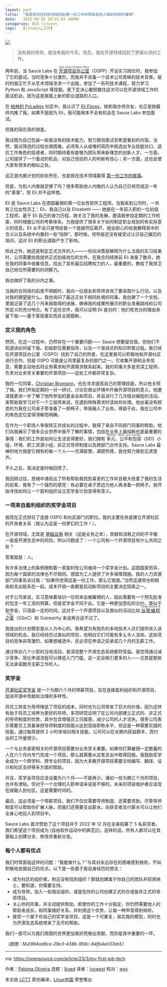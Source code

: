 ```yaml
---
layout: post
title:	"我是如何在科技领域找到第一份工作并帮助其他人做到同样的事情"
date:	2023-09-20 10:55:03 +0800 
categories:	观点 linuxcn 
tags:	[linuxcn,工作]
---
```



![](/Asserts/Images//attachment/album/202309/20/105501j7sl7s3zksod3zhs.jpg)



> 
> 没有我的导师，就没有我的今天。现在，我在开源领域找到了梦寐以求的工作。
> 
> 
> 


两年前，当 Sauce Labs 在 <ruby> <a href="https://opensource.com/business/16/5/whats-open-source-program-office">  开源项目办公室 </a> <rt>  Open Source Program Office </rt></ruby>（OSPP）开设实习岗位时，我参加了它的面试。当时竞争十分激烈，而我并不具备一个技术公司青睐的技术背景。彼时的我正忙于从艺术领域寻求一个出路，参加了一系列技术课程，努力学习 Python 和 JavaScript 等技能。我下定决心要把握住这次可以在开源领域工作的面试机会，因为这是我踏上新的职业道路的入口。


在 [柏林的 PyLadies](https://berlin.pyladies.com/) 社区中，我认识了 [Eli Flores](https://www.linkedin.com/in/elifloresch/)，她和我亦师亦友，也正是她最终内推了我。如果不是因为 Eli，我可能根本不会有机会在 Sauce Labs 参加面试。


但我的简历真的很差。


我试图为自己包装一些我没有的技术能力，努力猜测面试官希望看到的内容。当然，面试筛选的过程也很困难。必须有人从成堆的简历中挑选出专业技能对口、适应工作角色的投递者，同时期待着有能够为团队带来新理念的创新人才。一方面，公司提供了一个面试的机会，对自己信任的人的判断有信心；另一方面，这也会使大家有很多的相似之处。


这正是内推计划的妙处所在，也是我在技术领域赢得 [第一份工作的故事](https://opensource.com/article/21/4/my-first-tech-job)。


但是，为别人内推就足够了吗？很多帮助他人内推的人认为自己已经完成这一年的“善事”，但 Eli 并不这样想。


Eli 是 Sauce Labs 在德国雇佣的第一位女性软件工程师。当我来到公司时，一共有三位女性员工：Eli，我自己以及 Elizabeth —— 她是在一年前入职的一位初级工程师。基于 Eli 自己的奋力历程，她关注了我的发展，邀请我参加定期的工作检查，同时根据公司的考察体系，为我提供了很多关于如何制定职业规划的有实际意义的信息。Eli 从不会只是甩给我一个链接然后离开，她会耐心的给我解释其中的含义以及系统中内置的一些“陷阱”。那时候，领导层还没有接受过认识自己偏见的培训，这对 Eli 的职业道路产生了影响。


除此之外，她还是制定正式文件的人——一份向决策层解释为什么当我的实习结束时，公司需要给我提供正式初级岗位的文件。在我合同结束前 Eli 准备了数月，她在我的同事中收集信息，找出了具有最后招聘权力的人，最重要的，教给了我捍卫自己岗位所需要的的洞察力。


我也做好了我的分内之事。


当我的合同续约前景不明朗时，我向一位朋友和导师咨询了要采取什么行动，以及对我的期望是什么。我也询问了最近正处于相同处境的同事。我创建了一个文档，里面记录了这几个月来我取得的进展，确保我的成果所展示的职业发展路线和公司所定义的充分吻合。有了这份文件，我可以证明 Eli 是对的：他们有充分的理由来留下我——基于客观事实而非主观臆断。


### 定义我的角色


然而，在这一过程中，仍然存在一个重要问题—— Sauce 想要留住我，但他们不知道该如何留下我。初级职位需要指导，以及一个渐进式的知识积累过程。我已经在开源项目办公室（OSPO）找到了自己的热爱，在这里我可以积极地和开源社区进行合作。但是 OSPO 可能是公司里最复杂的部门之一。它收集开源和业务信息，需要主动地去将业务需求和开源需求联系起来。我的同事大多是资深工程师，负责对业务至关重要的开源项目——这些工作都非常复杂。


我的一位同辈，[Christian Bromann](https://bromann.dev/)，也在寻求提高自己的管理技能，所以他关照了我。我们开始定期的一对一研讨，讨论在商业环境中开展开源项目的意义。他邀请我更进一步了解了他所参加的基金会和项目，并且进行了几次结对编程的活动，来帮助我学习对于一个工程师来说，在遇到特殊需求时该如何处理。他丝毫没有顾虑的为我在公司桌子旁准备了一把椅子，带我融入了业务。得益于此，我在公司中的角色定位变得清晰而明确。


在作为一个职场人争取转正并成长的过程中，我得了来自不同部门同事的帮助。他们向我展示了很多企业世界中我不了解的事情，包括在业务上最纯粹也是最重要的事情：我们的工作是如何让生活变得更好。我们拥有 <ruby> 多元、公平和包容 <rt>  diversity, equity, and inclusion </rt></ruby>（DEI）小组，环境、职工资源小组，非正式导师制度以及跨部门合作支持。Sauce Labs 最棒的地方就是它拥有的每一个人——充满智慧、满腔热情，我也努力做到见贤思齐。


不久之后，我决定是时候回馈了。


我回顾过往，思绪中涌现出了所有帮助我找到喜爱的工作并且极大改善了我的生活的前辈，我有了一个强烈的感觉：有必要在桌子旁边为他人再准备一把椅子。我开始寻找如何让一个盈利组织设立奖学金计划变得有意义。


### 一项来自盈利组织的奖学金项目


我现在正式担任了连接 OSPO 和社区部门的职位。我的主要任务是建立开源社区的开发者关系（我认为这是一份梦幻的工作！）。


在开源领域，尤其是 [基础设施](https://www.redhat.com/en/topics/cloud-computing/what-is-it-infrastructure?intcmp=7013a000002qLH8AAM) 相关（这是业务之本），贡献和消耗之间的不平衡一直是开源生态中的风险。所以问题成了：一个公司和一个开源项目有什么共同之处？


答案就是：人。


有许多法律上的条例限制着一家盈利性公司维持一个奖学金计划。这因国家而异，因为每个国家的法律也不尽相同。德国为工人提供了许多保障措施。我的人力资源部门同事告诉过我：“如果你觉得这是一份工作，那么它就是。”当然这通常也和税收和支出联系在一起，成本开销一直都是启动新项目的主要决定因素之一。


对于公司来说，实习意味着培训一位将来会被雇佣的人，因此需要有一个预先批准的包含一年工资的预算。但是奖学金不同于此。它是一种更加宽松的合约，类似于助学金，只涵盖一定的时间。这对于一个开源项目以及类似的活动比如 <ruby> <a href="https://opensource.com/article/21/10/google-summer-code">  谷歌编程之夏 </a> <rt>  Google Summer of Code </rt></ruby>（GSoC）和 Outreachy 来说再合适不过了。


我提出的计划模型是以人为中心的。我希望为有抱负的本地技术人员们提供进入该领域的机会。我已经经历过类似的项目，也明白它们可能有多么令人沮丧。这些项目的竞争非常激烈，如果想被选中，还必须在申请之前承诺几个月的无薪工作。


通过举办几个小型的当地活动，我深信整个开源生态系统都将受益。我觉得通过减少竞争，简化申请流程可以降低入门门槛，这一定会吸引更多的人——尤其是那些无法承诺数月无薪工作的人。


### 奖学金


[开源社区奖学金](https://saucelabs.com/resources/blog/sauce-labs-community-fellowship-program-open-source) 是一个为期六个月的带薪项目，旨在连接盈利组织和开源项目，促进开源中贡献和治理的多样性。


将员工转变为导师降低了项目的成本，同时也为公司带来了巨大的价值，因为这样有助于将员工培养为更好的导师。多项研究证明了在公司内部建立正式的、非正式的导师制度的优势，其中包含增强员工归属感，减少公司的人才流失。很多公司表示需要员工具备承担导师制度的技能以达到高级职称水平，但这是一种需要实践的技能。通过每周提供 2 小时来培训相关技能，公司可以在长期内获益颇丰，而付出的工作量很少。


一个与业务紧密相关的开源项目需要对业务至关重要。如果你打算雇佣一定数量的人在六个月内专门完成一个项目，那么就需要从这笔支出中取得回报。我鼓励奖学金成为一个跨学科、跨专业的项目，因为大多数开源项目需要文档编写、翻译、设计和社区支持等多方面的帮助。


并且，奖学金项目应该设置为六个月——不能再少。诸如一些为期三个月的项目，也许有津贴，但对于一个合理的入职申请来说是不够的。未来的项目维护者应该现在就融入到社区，这是需要时间的。


最后，这必须是一个带薪项目。我们不仅仅需要导师制度，还需要资助。尽管导师制度可以帮助你扩展人脉，但我们还需要支出薪水。向获奖者支付薪水可以让他们全身心地投入到项目中。


Sauce Labs 首次赞助了这个项目并于 2022 年 12 月在全美招募了 5 名获奖者。我们希望这个项目成为 [自由软件运动中的典范][]，这样的话，所有人都可以在其基础上创建分支、修改并重新分发。


### 每个人都有优点


我们时常面临这样的问题：“我能做什么？”与其对永远存在的困难感到挫败，不如积极地发掘自己的优点。以下是一些基于我自身经历的想法：


* 成为社区的组织者。附近没有找到组织？那就创建属于你自己的团队并招贤纳士，要知道，你需要支持。
* 成为导师。加入一些倡议组织，或是在你的公司创建正式的亦或是非正式的导师项目。
* 关心你的同事，并主动提供帮助。即使你的工作十分稳定，你仍然需要他人的帮助来成长。和同事搞好关系，并利用这个优势，让每一种声音得到倾听。
* 接受一个属于你自己的奖学金项目。这是一个可重复，易实施的模型，同时也为开源生态系统带来了无尽的帮助。


我们一直可以为我们周围的世界更加美好而做出贡献，而你是其中重要的一环。


*（题图：MJ/994ad9ce-29e3-438b-959c-84fb4e037eb5）*




---


via: <https://opensource.com/article/23/3/my-first-job-tech>


作者：[Paloma Oliveira](https://opensource.com/users/discombobulateme) 选题：[lkxed](https://github.com/lkxed/) 译者：[lyxwest](https://github.com/lyxwest) 校对：[wxy](https://github.com/wxy)


本文由 [LCTT](https://github.com/LCTT/TranslateProject) 原创编译，[Linux中国](https://linux.cn/) 荣誉推出
